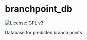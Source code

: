 # branchpoint_db

[![License: GPL v3](https://img.shields.io/badge/License-GPL%20v3-blue.svg)](https://www.gnu.org/licenses/gpl-3.0)

Database for predicted branch points
